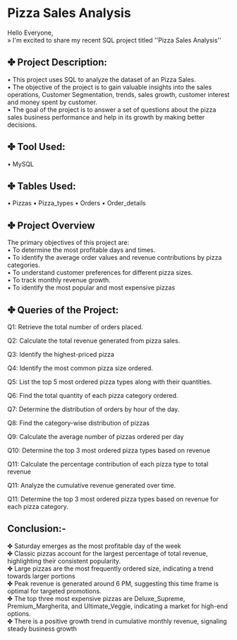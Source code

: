 # Pizza Sales Analysis  
Hello Everyone,  
» I'm excited to share my recent SQL project titled ''Pizza Sales Analysis''  
## ✤ Project Description:
•	This project uses SQL to analyze the dataset of an Pizza Sales.  
•	The objective of the project is to gain valuable insights into the sales operations, Customer Segmentation, trends, sales growth, customer interest and money spent by customer.  
•	The goal of the project is to answer a set of questions about the pizza sales business performance and help in its growth by making better decisions.  

## ✤ Tool Used:  
•	MySQL  

## ✤ Tables Used:  
•	Pizzas
•	Pizza_types
•	Orders
•	Order_details


## ✤ Project Overview  
The primary objectives of this project are:  
•	To determine the most profitable days and times.  
•	To identify the average order values and revenue contributions by pizza categories.  
•	To understand customer preferences for different pizza sizes.  
•	To track monthly revenue growth.  
•	To identify the most popular and most expensive pizzas  

## ✤ Queries of the Project:  
 
Q1:  Retrieve the total number of orders placed. 

Q2:  Calculate the total revenue generated from pizza sales. 

Q3:  Identify the highest-priced pizza 

Q4:  Identify the most common pizza size ordered. 

Q5:  List the top 5 most ordered pizza types along with their quantities.  

Q6:  Find the total quantity of each pizza category ordered.

Q7: Determine the distribution of orders by hour of the day.  

Q8:  Find the category-wise distribution of pizzas

Q9:  Calculate the average number of pizzas ordered per day 

Q10: Determine the top 3 most ordered pizza types based on revenue

Q11: Calculate the percentage contribution of each pizza type to total revenue

Q11: Analyze the cumulative revenue generated over time.

Q11: Determine the top 3 most ordered pizza types based on revenue for each pizza category.


## Conclusion:-
✤	Saturday emerges as the most profitable day of the week  
✤	Classic pizzas account for the largest percentage of total revenue, highlighting their consistent popularity.  
✤	Large pizzas are the most frequently ordered size, indicating a trend towards larger portions  
✤	Peak revenue is generated around 6 PM, suggesting this time frame is optimal for targeted promotions.  
✤	The top three most expensive pizzas are Deluxe_Supreme, Premium_Margherita, and Ultimate_Veggie, indicating a market for high-end options.  
✤	There is a positive growth trend in cumulative monthly revenue, signaling steady business growth  

 

